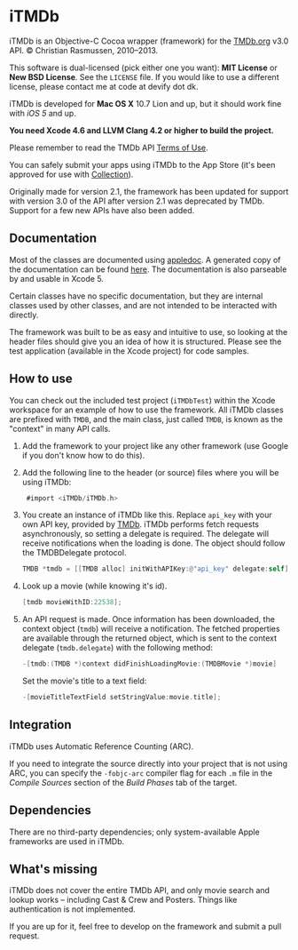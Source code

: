 # iTMDb

iTMDb is an Objective-C Cocoa wrapper (framework) for the [TMDb.org](http://tmdb.org/) v3.0 API. © Christian Rasmussen, 2010–2013.

This software is dual-licensed (pick either one you want): **MIT License** or **New BSD License**. See the `LICENSE` file. If you would like to use a different license, please contact me at code at devify dot dk.

iTMDb is developed for **Mac OS X** 10.7 Lion and up, but it should work fine with *iOS 5* and up.

**You need Xcode 4.6 and LLVM Clang 4.2 or higher to build the project.**

Please remember to read the TMDb API [Terms of Use](https://www.themoviedb.org/about/api-terms).

You can safely submit your apps using iTMDb to the App Store (it's been approved for use with [Collection](http://collectionapp.com/)).

Originally made for version 2.1, the framework has been updated for support with version 3.0 of the API after version 2.1 was deprecated by TMDb. Support for a few new APIs have also been added.

## Documentation

Most of the classes are documented using [appledoc](https://github.com/tomaz/appledoc). A generated copy of the documentation can be found [here](http://docs.apoltix.com/itmdb/). The documentation is also parseable by and usable in Xcode 5.

Certain classes have no specific documentation, but they are internal classes used by other classes, and are not intended to be interacted with directly.

The framework was built to be as easy and intuitive to use, so looking at the header files should give you an idea of how it is structured. Please see the test application (available in the Xcode project) for code samples.

## How to use

You can check out the included test project (`iTMDbTest`) within the Xcode workspace for an example of how to use the framework. All iTMDb classes are prefixed with `TMDB`, and the main class, just called `TMDB`, is known as the "context" in many API calls.

1. Add the framework to your project like any other framework (use Google if you don't know how to do this).

2. Add the following line to the header (or source) files where you will be using iTMDb:

	``` objective-c
	 #import <iTMDb/iTMDb.h>
	```

3. You create an instance of iTMDb like this. Replace ``api_key`` with your own API key, provided by [TMDb](http://api.themoviedb.org/). iTMDb performs fetch requests asynchronously, so setting a delegate is required. The delegate will receive notifications when the loading is done. The object should follow the TMDBDelegate protocol.

	``` objective-c
	TMDB *tmdb = [[TMDB alloc] initWithAPIKey:@"api_key" delegate:self];
	```

4. Look up a movie (while knowing it's id).

	``` objective-c
	[tmdb movieWithID:22538];
	```

5. An API request is made. Once information has been downloaded, the context object (`tmdb`) will receive a notification. The fetched properties are available through the returned object, which is sent to the context delegate (`tmdb.delegate`) with the following method:

	``` objective-c
	-[tmdb:(TMDB *)context didFinishLoadingMovie:(TMDBMovie *)movie]
	```

	Set the movie's title to a text field:

	``` objective-c
	-[movieTitleTextField setStringValue:movie.title];
	```

## Integration

iTMDb uses Automatic Reference Counting (ARC).

If you need to integrate the source directly into your project that is not using ARC, you can specify the ``-fobjc-arc`` compiler flag for each ``.m`` file in the *Compile Sources* section of the *Build Phases* tab of the target.

## Dependencies

There are no third-party dependencies; only system-available Apple frameworks are used in iTMDb.

## What's missing

iTMDb does not cover the entire TMDb API, and only movie search and lookup works – including Cast & Crew and Posters. Things like authentication is not implemented.

If you are up for it, feel free to develop on the framework and submit a pull request.